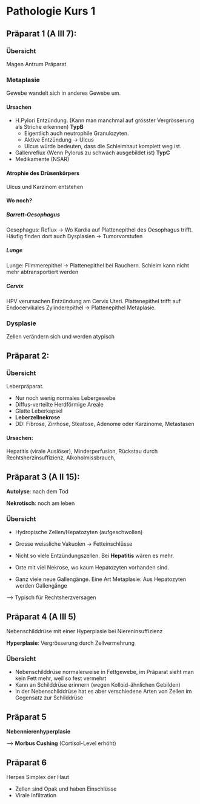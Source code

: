 # Pathologie Kurs 1

## Präparat 1 (A III 7):

### Übersicht

Magen Antrum Präparat

### Metaplasie

Gewebe wandelt sich in anderes Gewebe um.

#### Ursachen

- H.Pylori Entzündung. (Kann man manchmal auf grösster Vergrösserung als Striche erkennen) **TypB**
  - Eigentlich auch neutrophile Granulozyten. 
  - Aktive Entzündung -> Ulcus
  - Ulcus würde bedeuten, dass die Schleimhaut komplett weg ist.
- Gallenreflux (Wenn Pylorus zu schwach ausgebildet ist) **TypC**
- Medikamente (NSAR)

#### Atrophie des Drüsenkörpers

Ulcus und Karzinom entstehen

#### Wo noch?

##### Barrett-Oesophagus

Oesophagus: Reflux -> Wo Kardia auf Plattenepithel des Oesophagus trifft. Häufig finden dort auch Dysplasien -> Tumorvorstufen

##### Lunge

Lunge: Flimmerepithel -> Plattenepithel bei Rauchern. Schleim kann nicht mehr abtransportiert werden

##### Cervix

HPV verursachen Entzündung am Cervix Uteri. Plattenepithel trifft auf Endocervikales Zylinderepithel -> Plattenepithel Metaplasie.

### Dysplasie

Zellen verändern sich und werden atypisch



## Präparat 2:

### Übersicht

Leberpräparat. 

- Nur noch wenig normales Lebergewebe
- Diffus-verteilte Herdförmige Areale
- Glatte Leberkapsel
- **Leberzellnekrose**
- DD: Fibrose, Zirrhose, Steatose, Adenome oder Karzinome, Metastasen

#### Ursachen:

Hepatitis (virale Auslöser), Minderperfusion, Rückstau durch Rechtsherzinsuffizienz, Alkoholmissbrauch, 



## Präparat 3 (A II 15):

**Autolyse**: nach dem Tod

**Nekrotisch**: noch am leben

### Übersicht

- Hydropische Zellen/Hepatozyten (aufgeschwollen)

- Grosse weissliche Vakuolen -> Fetteinschlüsse

- Nicht so viele Entzündungszellen. Bei **Hepatitis** wären es mehr.

- Orte mit viel Nekrose, wo kaum Hepatozyten vorhanden sind.

- Ganz viele neue Gallengänge. Eine Art Metaplasie: Aus Hepatozyten werden Gallengänge

--> Typisch für Rechtsherzversagen



## Präparat 4 (A III 5)

Nebenschilddrüse mit einer Hyperplasie bei Niereninsuffizienz

**Hyperplasie**: Vergrösserung durch Zellvermehrung

### Übersicht

- Nebenschilddrüse normalerweise in Fettgewebe, im Präparat sieht man kein Fett mehr, weil so fest vermehrt
- Kann an Schilddrüse erinnern (wegen Kolloid-ähnlichen Gebilden)
- In der Nebenschilddrüse hat es aber verschiedene Arten von Zellen im Gegensatz zur Schilddrüse



## Präparat 5 

**Nebennierenhyperplasie**

--> **Morbus Cushing** (Cortisol-Level erhöht)



## Präparat 6

Herpes Simplex der Haut

- Zellen sind Opak und haben Einschlüsse
- Virale Infiltration